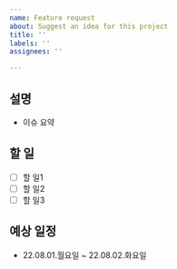 ```yaml
---
name: Feature request
about: Suggest an idea for this project
title: ''
labels: ''
assignees: ''

---
```


## 설명
- 이슈 요약

## 할 일
- [ ] 할 일1
- [ ] 할 일2
- [ ] 할 일3

## 예상 일정
- 22.08.01.월요일 ~ 22.08.02.화요일
